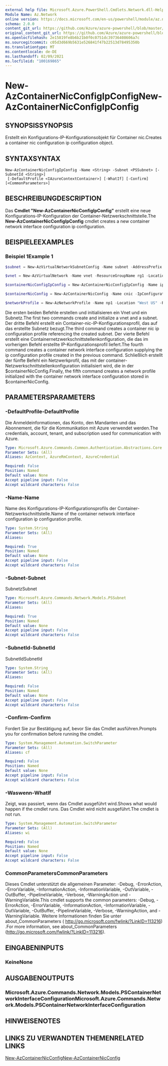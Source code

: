```yaml
---
external help file: Microsoft.Azure.PowerShell.Cmdlets.Network.dll-Help.xml
Module Name: Az.Network
online version: https://docs.microsoft.com/en-us/powershell/module/az.network/new-AzContainerNicconfigipconfig
schema: 2.0.0
content_git_url: https://github.com/Azure/azure-powershell/blob/master/src/Network/Network/help/New-AzContainerNicConfigIpConfig.md
original_content_git_url: https://github.com/Azure/azure-powershell/blob/master/src/Network/Network/help/New-AzContainerNicConfigIpConfig.md
ms.openlocfilehash: 2e15819fe8b6b21b0f0c0751dc39736408606a7c
ms.sourcegitcommit: c05d3d669b5631e526841f47b22513d78495350b
ms.translationtype: MT
ms.contentlocale: de-DE
ms.lasthandoff: 02/09/2021
ms.locfileid: "100169865"
---
```

# <span data-ttu-id="f52ab-101">New-AzContainerNicConfigIpConfig</span><span class="sxs-lookup"><span data-stu-id="f52ab-101">New-AzContainerNicConfigIpConfig</span></span>

## <span data-ttu-id="f52ab-102">SYNOPSIS</span><span class="sxs-lookup"><span data-stu-id="f52ab-102">SYNOPSIS</span></span>
<span data-ttu-id="f52ab-103">Erstellt ein Konfigurations-IP-Konfigurationsobjekt für Container nic.</span><span class="sxs-lookup"><span data-stu-id="f52ab-103">Creates a container nic configuration ip configuration object.</span></span>

## <span data-ttu-id="f52ab-104">SYNTAX</span><span class="sxs-lookup"><span data-stu-id="f52ab-104">SYNTAX</span></span>

```
New-AzContainerNicConfigIpConfig -Name <String> -Subnet <PSSubnet> [-SubnetId <String>]
 [-DefaultProfile <IAzureContextContainer>] [-WhatIf] [-Confirm] [<CommonParameters>]
```

## <span data-ttu-id="f52ab-105">BESCHREIBUNG</span><span class="sxs-lookup"><span data-stu-id="f52ab-105">DESCRIPTION</span></span>
<span data-ttu-id="f52ab-106">Das **Cmdlet "New-AzContainerNicConfigIpConfig"** erstellt eine neue Konfigurations-IP-Konfiguration der Container-Netzwerkschnittstelle.</span><span class="sxs-lookup"><span data-stu-id="f52ab-106">The **New-AzContainerNicConfigIpConfig** cmdlet creates a new container network interface configuration ip configuration.</span></span> 

## <span data-ttu-id="f52ab-107">BEISPIELE</span><span class="sxs-lookup"><span data-stu-id="f52ab-107">EXAMPLES</span></span>

### <span data-ttu-id="f52ab-108">Beispiel 1</span><span class="sxs-lookup"><span data-stu-id="f52ab-108">Example 1</span></span>
```powershell
$subnet = New-AzVirtualNetworkSubnetConfig -Name subnet -AddressPrefix 10.0.1.0/24

$vnet = New-AzVirtualNetwork -Name vnet -ResourceGroupName rg1 -Location "West US" -AddressPrefix 10.0.0.0/16 -Subnet $subnet

$containerNicConfigIpConfig = New-AzContainerNicConfigIpConfig -Name ipconfigprofile1 -Subnet $vnet.Subnets[0]

$containerNicConfig = New-AzContainerNicConfig -Name cnic -IpConfiguration containerNicConfigIpConfig

$networkProfile = New-AzNetworkProfile -Name np1 -Location "West US" -ResourceGroupName rg1 -ContainerNetworkInterfaceConfiguration $containerNicConfig
```

<span data-ttu-id="f52ab-109">Die ersten beiden Befehle erstellen und initialisieren ein Vnet und ein Subnetz.</span><span class="sxs-lookup"><span data-stu-id="f52ab-109">The first two commands create and initialize a vnet and a subnet.</span></span> <span data-ttu-id="f52ab-110">Der dritte Befehl erstellt ein Container-nic-IP-Konfigurationsprofil, das auf das erstellte Subnetz bezugt.</span><span class="sxs-lookup"><span data-stu-id="f52ab-110">The third command creates a container nic ip configuration profile referencing the created subnet.</span></span> <span data-ttu-id="f52ab-111">Der vierte Befehl erstellt eine Containernetzwerkschnittstellenkonfiguration, die das im vorherigen Befehl erstellte IP-Konfigurationsprofil liefert.</span><span class="sxs-lookup"><span data-stu-id="f52ab-111">The fourth command creates a container network interface configuration supplying the ip configuration profile created in the previous command.</span></span> <span data-ttu-id="f52ab-112">Schließlich erstellt der fünfte Befehl ein Netzwerkprofil, das mit der container-Netzwerkschnittstellenkonfiguration initialisiert wird, die in der $containerNicConfig.</span><span class="sxs-lookup"><span data-stu-id="f52ab-112">Finally, the fifth command creates a network profile initialized with the container network interface configuration stored in $containerNicConfig.</span></span>

## <span data-ttu-id="f52ab-113">PARAMETERS</span><span class="sxs-lookup"><span data-stu-id="f52ab-113">PARAMETERS</span></span>

### <span data-ttu-id="f52ab-114">-DefaultProfile</span><span class="sxs-lookup"><span data-stu-id="f52ab-114">-DefaultProfile</span></span>
<span data-ttu-id="f52ab-115">Die Anmeldeinformationen, das Konto, den Mandanten und das Abonnement, die für die Kommunikation mit Azure verwendet werden.</span><span class="sxs-lookup"><span data-stu-id="f52ab-115">The credentials, account, tenant, and subscription used for communication with Azure.</span></span>

```yaml
Type: Microsoft.Azure.Commands.Common.Authentication.Abstractions.Core.IAzureContextContainer
Parameter Sets: (All)
Aliases: AzContext, AzureRmContext, AzureCredential

Required: False
Position: Named
Default value: None
Accept pipeline input: False
Accept wildcard characters: False
```

### <span data-ttu-id="f52ab-116">-Name</span><span class="sxs-lookup"><span data-stu-id="f52ab-116">-Name</span></span>
<span data-ttu-id="f52ab-117">Name des Konfigurations-IP-Konfigurationsprofils der Container-Netzwerkschnittstelle.</span><span class="sxs-lookup"><span data-stu-id="f52ab-117">Name of the container network interface configuration ip configuration profile.</span></span>

```yaml
Type: System.String
Parameter Sets: (All)
Aliases:

Required: True
Position: Named
Default value: None
Accept pipeline input: False
Accept wildcard characters: False
```

### <span data-ttu-id="f52ab-118">-Subnet</span><span class="sxs-lookup"><span data-stu-id="f52ab-118">-Subnet</span></span>
<span data-ttu-id="f52ab-119">Subnetz</span><span class="sxs-lookup"><span data-stu-id="f52ab-119">Subnet</span></span>

```yaml
Type: Microsoft.Azure.Commands.Network.Models.PSSubnet
Parameter Sets: (All)
Aliases:

Required: True
Position: Named
Default value: None
Accept pipeline input: False
Accept wildcard characters: False
```

### <span data-ttu-id="f52ab-120">-SubnetId</span><span class="sxs-lookup"><span data-stu-id="f52ab-120">-SubnetId</span></span>
<span data-ttu-id="f52ab-121">SubnetId</span><span class="sxs-lookup"><span data-stu-id="f52ab-121">SubnetId</span></span>

```yaml
Type: System.String
Parameter Sets: (All)
Aliases:

Required: False
Position: Named
Default value: None
Accept pipeline input: False
Accept wildcard characters: False
```

### <span data-ttu-id="f52ab-122">-Confirm</span><span class="sxs-lookup"><span data-stu-id="f52ab-122">-Confirm</span></span>
<span data-ttu-id="f52ab-123">Fordert Sie zur Bestätigung auf, bevor Sie das Cmdlet ausführen.</span><span class="sxs-lookup"><span data-stu-id="f52ab-123">Prompts you for confirmation before running the cmdlet.</span></span>

```yaml
Type: System.Management.Automation.SwitchParameter
Parameter Sets: (All)
Aliases: cf

Required: False
Position: Named
Default value: None
Accept pipeline input: False
Accept wildcard characters: False
```

### <span data-ttu-id="f52ab-124">-Waswenn</span><span class="sxs-lookup"><span data-stu-id="f52ab-124">-WhatIf</span></span>
<span data-ttu-id="f52ab-125">Zeigt, was passiert, wenn das Cmdlet ausgeführt wird.</span><span class="sxs-lookup"><span data-stu-id="f52ab-125">Shows what would happen if the cmdlet runs.</span></span>
<span data-ttu-id="f52ab-126">Das Cmdlet wird nicht ausgeführt.</span><span class="sxs-lookup"><span data-stu-id="f52ab-126">The cmdlet is not run.</span></span>

```yaml
Type: System.Management.Automation.SwitchParameter
Parameter Sets: (All)
Aliases: wi

Required: False
Position: Named
Default value: None
Accept pipeline input: False
Accept wildcard characters: False
```

### <span data-ttu-id="f52ab-127">CommonParameters</span><span class="sxs-lookup"><span data-stu-id="f52ab-127">CommonParameters</span></span>
<span data-ttu-id="f52ab-128">Dieses Cmdlet unterstützt die allgemeinen Parameter: -Debug, -ErrorAction, -ErrorVariable, -InformationAction, -InformationVariable, -OutVariable, -OutBuffer, -PipelineVariable, -Verbose, -WarningAction und -WarningVariable.</span><span class="sxs-lookup"><span data-stu-id="f52ab-128">This cmdlet supports the common parameters: -Debug, -ErrorAction, -ErrorVariable, -InformationAction, -InformationVariable, -OutVariable, -OutBuffer, -PipelineVariable, -Verbose, -WarningAction, and -WarningVariable.</span></span> <span data-ttu-id="f52ab-129">Weitere Informationen finden Sie unter about_CommonParameters ( http://go.microsoft.com/fwlink/?LinkID=113216) .</span><span class="sxs-lookup"><span data-stu-id="f52ab-129">For more information, see about_CommonParameters (http://go.microsoft.com/fwlink/?LinkID=113216).</span></span>

## <span data-ttu-id="f52ab-130">EINGABEN</span><span class="sxs-lookup"><span data-stu-id="f52ab-130">INPUTS</span></span>

### <span data-ttu-id="f52ab-131">Keine</span><span class="sxs-lookup"><span data-stu-id="f52ab-131">None</span></span>

## <span data-ttu-id="f52ab-132">AUSGABEN</span><span class="sxs-lookup"><span data-stu-id="f52ab-132">OUTPUTS</span></span>

### <span data-ttu-id="f52ab-133">Microsoft.Azure.Commands.Network.Models.PSContainerNetworkInterfaceConfiguration</span><span class="sxs-lookup"><span data-stu-id="f52ab-133">Microsoft.Azure.Commands.Network.Models.PSContainerNetworkInterfaceConfiguration</span></span>

## <span data-ttu-id="f52ab-134">HINWEISE</span><span class="sxs-lookup"><span data-stu-id="f52ab-134">NOTES</span></span>

## <span data-ttu-id="f52ab-135">LINKS ZU VERWANDTEN THEMEN</span><span class="sxs-lookup"><span data-stu-id="f52ab-135">RELATED LINKS</span></span>

[<span data-ttu-id="f52ab-136">New-AzContainerNicConfig</span><span class="sxs-lookup"><span data-stu-id="f52ab-136">New-AzContainerNicConfig</span></span>](./New-AzContainerNicConfig.md)
